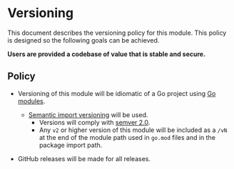 # Versioning

This document describes the versioning policy for this module.
This policy is designed so the following goals can be achieved.

**Users are provided a codebase of value that is stable and secure.**

## Policy

- Versioning of this module will be idiomatic of a Go project using [Go modules](https://github.com/golang/go/wiki/Modules).
  - [Semantic import versioning](https://github.com/golang/go/wiki/Modules#semantic-import-versioning) will be used.
    - Versions will comply with [semver 2.0](https://semver.org/spec/v2.0.0.html).
    - Any `v2` or higher version of this module will be included as a `/vN` at the end of the module path used in `go.mod` files and in the package import path.

- GitHub releases will be made for all releases.
